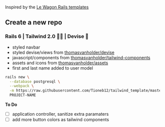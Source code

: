 Inspired by the [Le Wagon Rails templates](https://github.com/lewagon/rails-templates)

## Create a new repo

### Rails 6 | Tailwind 2.0 🏳️‍🌈 | Devise 🔐
- styled navbar
- styled devise/views from [thomasvanholder/devise](https://github.com/thomasvanholder/devise)
- javascript/components from [thomasvanholder/tailwind-components](https://github.com/thomasvanholder/tailwind-components)
- assets and icons from [thomasvanholder/assets](https://github.com/thomasvanholder/assets)
- first and last name added to user model

```bash
rails new \
  --database postgresql \
  --webpack \
  -m https://raw.githubusercontent.com/Tioneb12/tailwind_template/master/template.rb \
  PROJECT-NAME
```

__To Do__
- [ ] application controller, sanitize extra paramaters
- [ ] add more button colors as tailwind components
